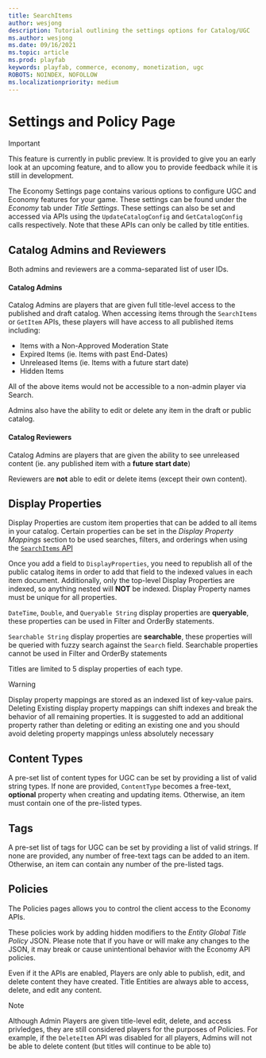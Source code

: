 ```yaml
---
title: SearchItems
author: wesjong
description: Tutorial outlining the settings options for Catalog/UGC
ms.author: wesjong
ms.date: 09/16/2021
ms.topic: article
ms.prod: playfab
keywords: playfab, commerce, economy, monetization, ugc
ROBOTS: NOINDEX, NOFOLLOW
ms.localizationpriority: medium
---
```


# Settings and Policy Page

> [!IMPORTANT]
> This feature is currently in public preview. It is provided to give you an early look at an upcoming feature, and to allow you to provide feedback while it is still in development.  

The Economy Settings page contains various options to configure UGC and Economy features for your game. These settings can be found under the *Economy* tab under *Title Settings*. These settings can also be set and accessed via APIs using the `UpdateCatalogConfig` and `GetCatalogConfig` calls respectively. Note that these APIs can only be called by title entities.

## Catalog Admins and Reviewers

Both admins and reviewers are a comma-separated list of user IDs.

#### Catalog Admins
Catalog Admins are players that are given full title-level access to the published and draft catalog. When accessing items through the `SearchItems` or `GetItem` APIs, these players will have access to all published items including:

- Items with a Non-Approved Moderation State
- Expired Items (ie. Items with past End-Dates)
- Unreleased Items (ie. Items with a future start date)
- Hidden Items

All of the above items would not be accessible to a non-admin player via Search.

Admins also have the ability to edit or delete any item in the draft or public catalog.

#### Catalog Reviewers
Catalog Admins are players that are given the ability to see unreleased content (ie. any published item with a **future start date**)

Reviewers are **not** able to edit or delete items (except their own content).

## Display Properties

Display Properties are custom item properties that can be added to all items in your catalog. Certain properties can be set in the *Display Property Mappings* section to be used searches, filters, and orderings when using the [`SearchItems` API](/gaming/playfab/features/commerce/ugc/search)

Once you add a field to `DisplayProperties`, you need to republish all of the public catalog items in order to add that field to the indexed values in each item document. Additionally, only the top-level Display Properties are indexed, so anything nested will **NOT** be indexed. Display Property names must be unique for all properties.

`DateTime`, `Double`, and `Queryable String` display properties are **queryable**, these properties can be used in Filter and OrderBy statements.

`Searchable String` display properties are **searchable**, these properties will be queried with fuzzy search against the `Search` field. Searchable properties cannot be used in Filter and OrderBy statements

Titles are limited to 5 display properties of each type.

> [!WARNING]
> Display property mappings are stored as an indexed list of key-value pairs. Deleting Existing display property mappings can shift indexes and break the behavior of all remaining properties. It is suggested to add an additional property rather than deleting or editing an existing one and you should avoid deleting property mappings unless absolutely necessary

## Content Types

A pre-set list of content types for UGC can be set by providing a list of valid string types. If none are provided, `ContentType` becomes a free-text, **optional** property when creating and updating items. Otherwise, an item must contain one of the pre-listed types.

## Tags

A pre-set list of tags for UGC can be set by providing a list of valid strings. If none are provided, any number of free-text tags can be added to an item. Otherwise, an item can contain any number of the pre-listed tags.

## Policies

The Policies pages allows you to control the client access to the Economy APIs.

These policies work by adding hidden modifiers to the *Entity Global Title Policy* JSON. Please note that if you have or will make any changes to the JSON, it may break or cause unintentional behavior with the Economy API policies.

Even if it the APIs are enabled, Players are only able to publish, edit, and delete content they have created. Title Entities are always able to access, delete, and edit any content.

> [!NOTE]
> Although Admin Players are given title-level edit, delete, and access privledges, they are still considered players for the purposes of Policies. For example, if the `DeleteItem` API was disabled for all players, Admins will not be able to delete content (but titles will continue to be able to)

